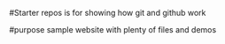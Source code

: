 #Starter repos is for showing how git and github work

#purpose
sample website with plenty of files and demos
